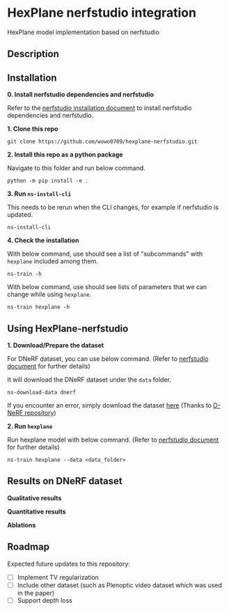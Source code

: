 # HexPlane nerfstudio integration
HexPlane model implementation based on nerfstudio

## Description

## Installation

**0. Install nerfstudio dependencies and nerfstudio**

Refer to the [nerfstudio installation document](https://docs.nerf.studio/en/latest/quickstart/installation.html) to install nerfstudio dependencies and nerfstudio.

**1. Clone this repo**

```
git clone https://github.com/wowo0709/hexplane-nerfstudio.git
```

**2. Install this repo as a python package**

Navigate to this folder and run below command.

```
python -m pip install -e .
```

**3. Run `ns-install-cli`** 

This needs to be rerun when the CLI changes, for example if nerfstudio is updated. 

```
ns-install-cli
```

**4. Check the installation**

With below command, use should see a list of "subcommands" with `hexplane` included among them. 

```
ns-train -h
```

With below command, use should see lists of parameters that we can change while using `hexplane`. 

```
ns-train hexplane -h
```



 



## Using HexPlane-nerfstudio

**1. Download/Prepare the dataset**

For DNeRF dataset, you can use below command. (Refer to [nerfstudio document](https://docs.nerf.studio/en/latest/reference/cli/ns_download_data.html) for further details)

It will download the DNeRF dataset under the `data` folder. 

```
ns-download-data dnerf
```

If you encounter an error, simply download the dataset [here](https://www.dropbox.com/s/0bf6fl0ye2vz3vr/data.zip?dl=0) (Thanks to [D-NeRF repository](https://github.com/albertpumarola/D-NeRF))

**2. Run `hexplane`**

Run hexplane model with below command. (Refer to [nerfstudio document](https://docs.nerf.studio/en/latest/quickstart/first_nerf.html) for further details)

```
ns-train hexplane --data <data_folder>
```




## Results on DNeRF dataset
**Qualitative results**


**Quantitative results**


**Ablations**



## Roadmap

Expected future updates to this repository: 

 - [ ] Implement TV regularization
 - [ ] Include other dataset (such as Plenoptic video dataset which was used in the paper)
 - [ ] Support depth loss

